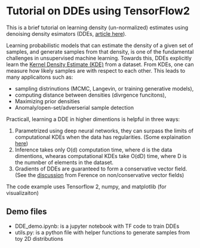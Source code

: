 # Tutorial on DDEs using TensorFlow2

This is a brief tutorial on learning density (un-normalized) estimates using denoising density esimators (DDEs, [article here](https://arxiv.org/abs/2001.02728)).


Learning probabilistic models that can estimate the density of a given set of samples, and generate samples from that density, is one of the fundamental challenges in unsupervised machine learning.
Towards this, DDEs explicitly learn the [Kernel Density Estimate (KDE)](https://en.wikipedia.org/wiki/Kernel_density_estimation) from a dataset. From KDEs, one can measure how likely samples are with respect to each other. This leads to many applicaitons such as:
- sampling distrinutions (MCMC, Langevin, or training generative models),
- computing distance between densities (divrgence funcitons),
- Maximizing prior densities
- Anomaly/open-set/adverserial sample detection

Practicall, learning a DDE in higher dimentions is helpful in three ways:

1. Parametrized using deep neural networks, they can surpass the limits of computational KDEs when the data has regularities. (Some explaination [here](https://youtu.be/5BrNt38OraE?t=1242))
2. Inference takes only O(d) computation time, where d is the data dimentions, whearas computational KDEs take O(dD) time, where D is the numnber of elements in the dataset.
3. Gradients of DDEs are guaranteed to form a conservative vector field. (See the [discussion](https://www.inference.vc/my-notes-on-the-numerics-of-gans/) from Ference on non/conservative vector fields)


The code example uses Tensorflow 2, numpy, and matplotlib (for visualizaiton) 



## Demo files
- DDE_demo.ipynb: is a jupyter notebook with TF code to train DDEs
- utils.py: is a python file with helper functions to generate samples from toy 2D distributions

